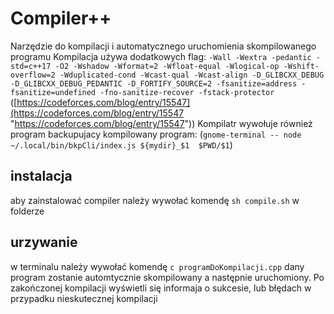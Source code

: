 # Compiler++
Narzędzie do kompilacji i automatycznego uruchomienia skompilowanego programu
Kompilacja używa dodatkowych flag:
``-Wall -Wextra -pedantic -std=c++17 -O2 -Wshadow -Wformat=2 -Wfloat-equal -Wlogical-op -Wshift-overflow=2 -Wduplicated-cond -Wcast-qual -Wcast-align -D_GLIBCXX_DEBUG -D_GLIBCXX_DEBUG_PEDANTIC -D_FORTIFY_SOURCE=2 -fsanitize=address -fsanitize=undefined -fno-sanitize-recover -fstack-protector`` ([https://codeforces.com/blog/entry/15547](https://codeforces.com/blog/entry/15547 "https://codeforces.com/blog/entry/15547"))
Kompilatr wywołuje również program backupujacy kompilowany program:
 (``gnome-terminal -- node ~/.local/bin/bkpCli/index.js ${mydir}_$1  $PWD/$1``)
## instalacja 
aby zainstalować compiler należy wywołać komendę
``sh compile.sh``
w folderze 
## urzywanie
w terminalu należy wywołać komendę 
``c programDoKompilacji.cpp``
dany program zostanie automtycznie skompilowany a następnie uruchomiony. Po zakończonej kompilacji wyświetli się informaja o sukcesie, lub błędach w przypadku nieskutecznej kompilacji

